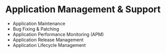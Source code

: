 # Application Management & Support

- Application Maintenance
- Bug Fixing & Patching
- Application Performance Monitoring (APM)
- Application Release Management
- Application Lifecycle Management